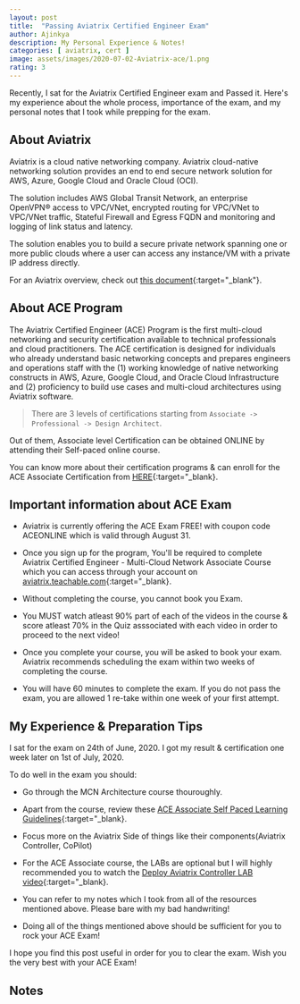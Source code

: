 ```yaml
---
layout: post
title:  "Passing Aviatrix Certified Engineer Exam"
author: Ajinkya
description: My Personal Experience & Notes!
categories: [ aviatrix, cert ]
image: assets/images/2020-07-02-Aviatrix-ace/1.png
rating: 3
---
```

Recently, I sat for the Aviatrix Certified Engineer exam and Passed it. Here's my experience about the whole process, importance of the exam, and my personal notes that I took while prepping for the exam.


## About Aviatrix

Aviatrix is a cloud native networking company. Aviatrix cloud-native networking solution provides an end to end secure network solution for AWS, Azure, Google Cloud and Oracle Cloud (OCI).

The solution includes AWS Global Transit Network, an enterprise OpenVPN® access to VPC/VNet, encrypted routing for VPC/VNet to VPC/VNet traffic, Stateful Firewall and Egress FQDN and monitoring and logging of link status and latency.

The solution enables you to build a secure private network spanning one or more public clouds where a user can access any instance/VM with a private IP address directly.

For an Aviatrix overview, check out [this document](https://docs.aviatrix.com/StartUpGuides/aviatrix_overview.html){:target="_blank"}.


## About ACE Program

The Aviatrix Certified Engineer (ACE) Program is the first multi-cloud networking and security certification available to technical professionals and cloud practitioners. The ACE certification is designed for individuals who already understand basic networking concepts and prepares engineers and operations staff with the (1) working knowledge of native networking constructs in AWS, Azure, Google Cloud, and Oracle Cloud Infrastructure and (2) proficiency to build use cases and multi-cloud architectures using Aviatrix software.

> There are 3 levels of certifications starting from `Associate -> Professional -> Design Architect`.

Out of them, Associate level Certification can be obtained ONLINE by attending their Self-paced online course.

You can know more about their certification programs & can enroll for the ACE Associate Certification from [HERE](https://community.aviatrix.com/t/y4hh4ml/ace-associate-self-paced-learning-guidelines){:target="_blank}.


## Important information about ACE Exam

+ Aviatrix is currently offering the ACE Exam FREE! with coupon code ACEONLINE which is valid through August 31.

+ Once you sign up for the program, You'll be required to complete Aviatrix Certified Engineer - Multi-Cloud Network Associate Course which you can access through your account on [aviatrix.teachable.com](https://aviatrix.teachable.com/){:target="_blank}.

+ Without completing the course, you cannot book you Exam.

+ You MUST watch atleast 90% part of each of the videos in the course & score atleast 70% in the Quiz asssociated with each video in order to proceed to the next video!

+ Once you complete your course, you will be asked to book your exam. Aviatrix recommends scheduling the exam within two weeks of completing the course.

+ You will have 60 minutes to complete the exam. If you do not pass the exam, you are allowed 1 re-take within one week of your first attempt.

## My Experience & Preparation Tips

I sat for the exam on 24th of June, 2020. I got my result & certification one week later on 1st of July, 2020.

To do well in the exam you should:

+ Go through the MCN Architecture course thouroughly.

+ Apart from the course, review these [ACE Associate Self Paced Learning Guidelines](https://community.aviatrix.com/t/y4hh4ml/ace-associate-self-paced-learning-guidelines){:target="_blank}.

+ Focus more on the Aviatrix Side of things like their components(Aviatrix Controller, CoPilot)

+ For the ACE Associate course, the LABs are optional but I will highly recommended you to watch the [Deploy Aviatrix Controller LAB video](https://community.aviatrix.com/t/35h32szhttps://community.aviatrix.com/t/35h32sz){:target="_blank}.

+ You can refer to my notes which I took from all of the resources mentioned above. Please bare with my bad handwriting!

+ Doing all of the things mentioned above should be sufficient for you to rock your ACE Exam!


I hope you find this post useful in order for you to clear the exam. Wish you the very best with your ACE Exam!

## Notes